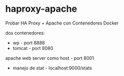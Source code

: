 # haproxy-apache
Probar HA Proxy + Apache con Contenedores Docker

dos contenedores:
- wp - port 8888
- tomcat - port 8080

apache web server como host - port 8001
- manejo de stat - localhost:9000/stats
